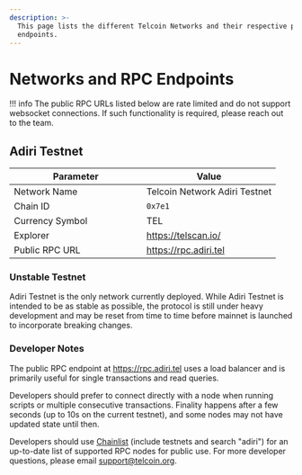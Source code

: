 ```yaml
---
description: >-
  This page lists the different Telcoin Networks and their respective public RPC
  endpoints.
---
```


# Networks and RPC Endpoints

!!! info
The public RPC URLs listed below are rate limited and do not support websocket connections. If such functionality is required, please reach out to the team.


## Adiri Testnet

<table><thead><tr><th width="220">Parameter</th><th>Value</th></tr></thead><tbody><tr><td>Network Name</td><td>Telcoin Network Adiri Testnet</td></tr><tr><td>Chain ID</td><td><code>0x7e1</code></td></tr><tr><td>Currency Symbol</td><td>TEL</td></tr><tr><td>Explorer</td><td><a href="https://telscan.io/">https://telscan.io/</a></td></tr><tr><td>Public RPC URL</td><td><a href="https://rpc.adiri.tel">https://rpc.adiri.tel</a></td></tr></tbody></table>

### Unstable Testnet

Adiri Testnet is the only network currently deployed. While Adiri Testnet is intended to be as stable as possible, the protocol is still under heavy development and may be reset from time to time before mainnet is launched to incorporate breaking changes.

### Developer Notes

The public RPC endpoint at https://rpc.adiri.tel uses a load balancer and is primarily useful for single transactions and read queries.

Developers should prefer to connect directly with a node when running scripts or multiple consecutive transactions. Finality happens after a few seconds (up to 10s on the current testnet), and some nodes may not have updated state until then.

Developers should use [Chainlist](https://chainlist.org/?testnets=true\&search=adiri) (include testnets and search "adiri") for an up-to-date list of supported RPC nodes for public use. For more developer questions, please email support@telcoin.org.



